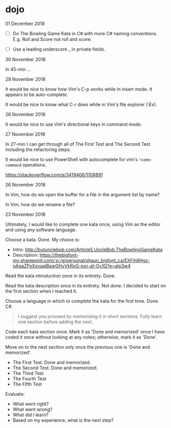 
# dojo

01 December 2018 

* [ ] Do The Bowling Game Kata in C# with more C# naming conventions. E.g. Roll and Score not roll and score.

* [ ] Use a leading underscore _ in private fields.

30 November 2018

In 45-min ...

29 November 2018

It would be nice to know how Vim's C-p works while in insert mode. It appears to be auto-complete.

It would be nice to know what C-r does while in Vim's file explorer (:Ex).

28 November 2018

It would be nice to use Vim's directional keys in command mode.

27 November 2018

In 27-min I can get through all of The First Test and The Second Test including the refactoring steps.

It would be nice to use PowerShell with autocomplete for vim's `!some-command` operations.

https://stackoverflow.com/a/3419406/1108891

26 November 2018

In Vim, how do we open the buffer for a file in the argument list by name?

In Vim, how do we rename a file?

23 November 2018

Ultimately, I would like to complete one kata once, using Vim as the editor and using any software language.

Choose a kata. Done. My choice is:

* Intro: http://butunclebob.com/ArticleS.UncleBob.TheBowlingGameKata
* Description: https://thebigfont-my.sharepoint.com/:p:/g/personal/shaun_bigfont_ca/EXFjh6Hgz-pAgaZPoXxvaaIBawGHvVkRxG-ssn-aI-Oy1Q?e=alp3w4

Read the kata introduction once in its entirety. Done.

Read the kata description once in its entirety. Not done. I decided to start on the first section when I reached it.

Choose a language in which to complete the kata for the first time. Done. C#.

> I suggest you proceed by memorizing it in short sections. Fully learn one section before adding the next.

Code each kata section once. Mark it as 'Done and memorized' once I have coded it once without looking at any notes; otherwise, mark it as 'Done'. 

Move on to the next section only once the previous one is 'Done and memorized'.

* The First Test. Done and memorized.
* The Second Test. Done and memorized.
* The Third Test
* The Fourth Test
* The Fifth Test

Evaluate: 

* What went right? 
* What went wrong? 
* What did I learn? 
* Based on my experience, what is the next step?
